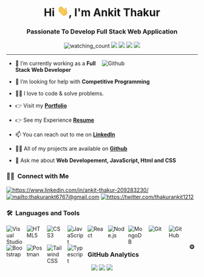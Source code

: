 
<h1 align="center">Hi <img src="https://raw.githubusercontent.com/ABSphreak/ABSphreak/master/gifs/Hi.gif" width="30px">, I'm Ankit Thakur </h1>
<h3 align="center"> Passionate To Develop Full Stack Web Application</h3>
<p align="center">

 <p align="center">
  <img src="https://komarev.com/ghpvc/?username=thakurankit6767&color=blue" alt="watching_count" />
<img src="https://img.shields.io/badge/Age-25-blue" />
  <img src="https://img.shields.io/badge/Focus-Web%20Development -blue" />
  <img src="https://img.shields.io/badge/Lives- Navi Mumbai%20Maharashtra -blue" />
  <img src="https://img.shields.io/badge/Languages-Marathi%20,%20Hindi%20%26%20English-blue" />
</p>
<hr>

  <img width="50%" align="right" alt="Github" src="https://user-images.githubusercontent.com/60788180/131893851-b24002a3-72be-40cf-a179-7cbdff89b087.gif" />
 
- 🌱 I’m currently working as a **Full Stack Web Developer**

- 🤝 I’m looking for help with **Competitive Programming**

- 👨‍💻 I love to code & solve problems.

- 👉 Visit my **[Portfolio](https://portfolio-website-zeta-drab.vercel.app/)**

- 👉 See my Experience **[Resume](https://drive.google.com/file/d/1g0S2gvvz4SlCk3CkajHSKhXgpihrXpu7/view?usp=share_link)**

- 📫 You can reach out to me on **[LinkedIn](https://www.linkedin.com/in/ankit-thakur-209283230/)**

- 👨‍💻 All of my projects are available on **[Github](https://github.com/thakurankit6767?tab=repositories)**

- 💬 Ask me about **Web Developement, JavaScript, Html and CSS**

 
 ### 🤝🏻 &nbsp;Connect with Me
<p align="left">
<a href="https://www.linkedin.com/in/ankit-thakur-209283230/" target="blank"><img align="center" src="https://github.com/thakurankit6767/My-Data/blob/main/icons/icons8-linkedin-500.svg" alt="https://www.linkedin.com/in/ankit-thakur-209283230/" height="50" width="50" /></a>
<a href="mailto:thakurankt6767@gmail.com" target="blank"><img align="center" src="https://github.com/thakurankit6767/My-Data/blob/main/icons/icons8-gmail-logo-500.svg" alt="mailto:thakurankt6767@gmail.com" height="50" width="50" /></a>
<a href="https://twitter.com/thakurankit1212" target="blank"><img align="center" src="https://github.com/thakurankit6767/My-Data/blob/main/icons/icons8-twitter-squared-50.png" alt="https://twitter.com/thakurankit1212" height="50" width=50" /></a>
</p>
<!--  https://github.com/bhaveshppatil/bhaveshppatil/blob/main/Social%20Icons/linkedin.png -->

 ### 🛠 &nbsp;Languages and Tools

 <p>
  <img align="left" height="50px" width="43.5px" style="padding-right:10px;" alt="Visual Studio Code"  src="https://cdn.jsdelivr.net/gh/devicons/devicon/icons/vscode/vscode-original.svg" />
<!--   <img align="left" height="50px" width="43.5px" style="padding-right:10px;" alt="Pycharm" src="https://www.svgrepo.com/show/354237/pycharm.svg" /> -->
  <img align="left" height="50px" width="43.5px" style="padding-right:10px;" alt="HTML5"  src="https://www.svgrepo.com/show/183637/html5.svg" />
  <img align="left" height="50px" width="43.5px" style="padding-right:10px;" alt="CSS3"  src="https://cdn.jsdelivr.net/gh/devicons/devicon/icons/css3/css3-original.svg" />
<!--   <img align="left" height="50px" width="43.5px" style="padding-right:10px;" alt="Sass"  src="https://www.svgrepo.com/show/349502/sass.svg" /> -->
  <img align="left" height="50px" width="43.5px" style="padding-right:10px;" alt="JavaScript"  src="https://cdn.jsdelivr.net/gh/devicons/devicon/icons/javascript/javascript-original.svg" />
  <img align="left" height="50px" width="43.5px" style="padding-right:10px;" alt="React"  src="https://www.svgrepo.com/show/354259/react.svg" /> 
<!--   <img align="left" height="50px" width="43.5px" style="padding-right:10px;" alt="GraphQL"  src="https://cdn.jsdelivr.net/gh/devicons/devicon/icons/graphql/graphql-plain.svg" /> -->
  <img align="left" height="50px" width="43.5px" style="padding-right:10px;" alt="Node.js"  src="https://www.svgrepo.com/show/354119/nodejs-icon.svg" />
  <img align="left" height="50px" width="43.5px" style="padding-right:10px;" alt="MongoDB"  src="https://cdn.jsdelivr.net/gh/devicons/devicon/icons/mongodb/mongodb-original.svg" /> 
<!--   <img align="left" height="50px" width="43.5px" style="padding-right:10px;" alt="MySQL"  src="https://www.svgrepo.com/show/354099/mysql.svg" /> -->
  <img align="left" height="50px" width="43.5px" style="padding-right:10px;" alt="Git"  src="https://cdn.jsdelivr.net/gh/devicons/devicon/icons/git/git-original.svg" />
  <img align="left" height="50px" width="43.5px" style="padding-right:10px;" alt="GitHub" src="https://img.icons8.com/ios-glyphs/30/000000/github.png" />
<!--   <img align="left" height="50px" width="43.5px" style="padding-right:10px;" alt="Bash" src="https://www.vectorlogo.zone/logos/gnu_bash/gnu_bash-icon.svg" />  -->
  <img align="left" height="50px" width="43.5px" style="padding-right:10px;" alt="Bootstrap" src="https://www.svgrepo.com/show/353498/bootstrap.svg" />
<!--   <img align="left" height="50px" width="43.5px" style="padding-right:10px;" alt="C" src="https://raw.githubusercontent.com/devicons/devicon/master/icons/c/c-original.svg" /> -->
<!--   <img align="left" height="50px" width="43.5px" style="padding-right:10px;" alt="C++" src="https://raw.githubusercontent.com/devicons/devicon/master/icons/cplusplus/cplusplus-original.svg" />  -->
<!--   <img align="left" height="50px" width="43.5px" style="padding-right:10px;" alt="Django" src="https://www.svgrepo.com/show/353657/django-icon.svg" /> -->
<!--   <img align="left" height="50px" width="50px" style="padding-right:10px;" alt="Docker" src="https://www.svgrepo.com/show/354926/docker.svg" />  -->
<!--     <img align="left" height="50px" width="43.5px" style="padding-right:10px;" alt="figma" src="https://www.vectorlogo.zone/logos/figma/figma-icon.svg" />  -->
<!--   <img align="left" height="50px" width="43.5px" style="padding-right:10px;" alt="ExpressJs" src="https://www.svgrepo.com/show/373574/ejs.svg" />  -->
<!--   <img align="left" height="50px" width="43.5px" style="padding-right:10px;" alt="Java" src="https://www.svgrepo.com/show/184143/java.svg" />  -->
<!--   <img align="left" height="50px" width="43.5px" style="padding-right:10px;" alt="Linux" src="https://img.icons8.com/color/344/linux--v1.png" /> -->
<!--   <img align="left" height="50px" width="43.5px" style="padding-right:10px;" alt="Postgresql" src="https://www.svgrepo.com/show/354200/postgresql.svg" />  -->
<img align="left" height="50px" width="43.5px" style="padding-right:10px;" alt="Postman" src="https://www.svgrepo.com/show/354202/postman-icon.svg" /> 
<!--   <img align="left" height="50px" width="43.5px" style="padding-right:10px;" alt="Python" src="https://raw.githubusercontent.com/devicons/devicon/master/icons/python/python-original.svg" />  -->
<img align="left" height="50px" width="43.5px" style="padding-right:10px;" alt="Tailwind CSS" src="https://www.vectorlogo.zone/logos/tailwindcss/tailwindcss-icon.svg" />
<img align="left" height="50px" width="43.5px" style="padding-right:10px;" alt="Typescript" src="https://pbs.twimg.com/profile_images/1290672565690695681/0G4bie6b_400x400.jpg" /> 
</p>



 ### &nbsp;&nbsp;&nbsp;&nbsp;&nbsp;&nbsp;&nbsp;&nbsp;⚙️  GitHub Analytics
 
 
                                                                                                                                                 
<p align = "center">
  <img src = "https://github-readme-stats.vercel.app/api?username=thakurankit6767&show_icons=true&theme=dark" width = 400 />
  <img src = "https://github-readme-streak-stats.herokuapp.com/?user=thakurankit6767&theme=dark&hide_border=true" width = 400 />
 <img src = "https://github-readme-stats.vercel.app/api/top-langs/?username=thakurankit6767&theme=dark&hide_border=true&layout=compact" width = 400 />
</p>
